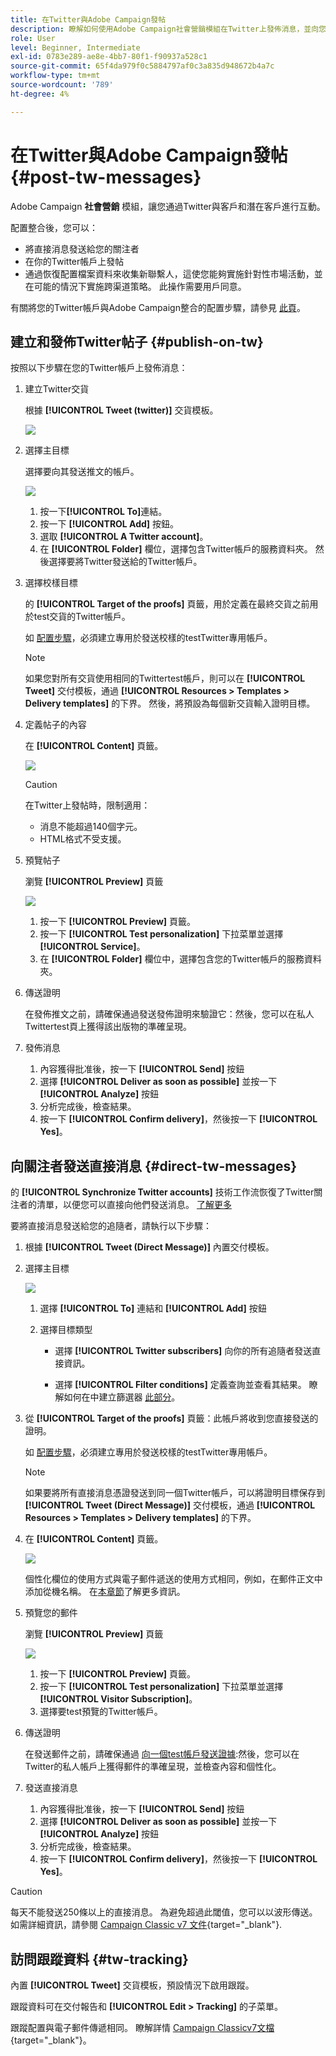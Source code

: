 ```yaml
---
title: 在Twitter與Adobe Campaign發帖
description: 瞭解如何使用Adobe Campaign社會營銷模組在Twitter上發佈消息，並向您的追隨者發送直接消息
role: User
level: Beginner, Intermediate
exl-id: 0783e289-ae8e-4bb7-80f1-f90937a528c1
source-git-commit: 65f4da979f0c5884797af0c3a835d948672b4a7c
workflow-type: tm+mt
source-wordcount: '789'
ht-degree: 4%

---
```



# 在Twitter與Adobe Campaign發帖 {#post-tw-messages}

Adobe Campaign **社會營銷** 模組，讓您通過Twitter與客戶和潛在客戶進行互動。

配置整合後，您可以：

* 將直接消息發送給您的關注者
* 在你的Twitter帳戶上發帖
* 通過恢復配置檔案資料來收集新聯繫人，這使您能夠實施針對性市場活動，並在可能的情況下實施跨渠道策略。 此操作需要用戶同意。


有關將您的Twitter帳戶與Adobe Campaign整合的配置步驟，請參見 [此頁](../connect/ac-tw.md)。

## 建立和發佈Twitter帖子 {#publish-on-tw}

按照以下步驟在您的Twitter帳戶上發佈消息：

1. 建立Twitter交貨

   根據 **[!UICONTROL Tweet (twitter)]** 交貨模板。

   ![](assets/tw-new-delivery.png)

1. 選擇主目標

   選擇要向其發送推文的帳戶。

   ![](assets/tw-define-target.png)

   1. 按一下&#x200B;**[!UICONTROL To]**&#x200B;連結。
   1. 按一下 **[!UICONTROL Add]** 按鈕。
   1. 選取 **[!UICONTROL A Twitter account]**。
   1. 在 **[!UICONTROL Folder]** 欄位，選擇包含Twitter帳戶的服務資料夾。 然後選擇要將Twitter發送給的Twitter帳戶。

1. 選擇校樣目標

   的 **[!UICONTROL Target of the proofs]** 頁籤，用於定義在最終交貨之前用於test交貨的Twitter帳戶。

   如 [配置步驟](../connect/ac-tw.md#tw-test-account)，必須建立專用於發送校樣的testTwitter專用帳戶。

   >[!NOTE]
   >
   >如果您對所有交貨使用相同的Twittertest帳戶，則可以在 **[!UICONTROL Tweet]** 交付模板，通過 **[!UICONTROL Resources > Templates > Delivery templates]** 的下界。 然後，將預設為每個新交貨輸入證明目標。

1. 定義帖子的內容

   在 **[!UICONTROL Content]** 頁籤。

   ![](assets/tw-delivery-content.png)

   >[!CAUTION]
   >
   >在Twitter上發帖時，限制適用：
   >
   >* 消息不能超過140個字元。
   >* HTML格式不受支援。


1. 預覽帖子

   瀏覽 **[!UICONTROL Preview]** 頁籤

   ![](assets/tw-delivery-preview.png)

   1. 按一下 **[!UICONTROL Preview]** 頁籤。
   1. 按一下 **[!UICONTROL Test personalization]** 下拉菜單並選擇 **[!UICONTROL Service]**。
   1. 在 **[!UICONTROL Folder]** 欄位中，選擇包含您的Twitter帳戶的服務資料夾。

1. 傳送證明

   在發佈推文之前，請確保通過發送發佈證明來驗證它：然後，您可以在私人Twittertest頁上獲得該出版物的準確呈現。

1. 發佈消息

   1. 內容獲得批准後，按一下 **[!UICONTROL Send]** 按鈕
   1. 選擇 **[!UICONTROL Deliver as soon as possible]** 並按一下 **[!UICONTROL Analyze]** 按鈕
   1. 分析完成後，檢查結果。
   1. 按一下 **[!UICONTROL Confirm delivery]**，然後按一下 **[!UICONTROL Yes]**。

## 向關注者發送直接消息 {#direct-tw-messages}

的 **[!UICONTROL Synchronize Twitter accounts]** 技術工作流恢復了Twitter關注者的清單，以便您可以直接向他們發送消息。 [了解更多](../connect/ac-tw.md#synchro-tw-accounts)

要將直接消息發送給您的追隨者，請執行以下步驟：

1. 根據 **[!UICONTROL Tweet (Direct Message)]** 內置交付模板。

1. 選擇主目標

   ![](assets/tw-dm-define-target.png)

   1. 選擇 **[!UICONTROL To]** 連結和 **[!UICONTROL Add]** 按鈕

   1. 選擇目標類型

      * 選擇 **[!UICONTROL Twitter subscribers]** 向你的所有追隨者發送直接資訊。

      * 選擇 **[!UICONTROL Filter conditions]** 定義查詢並查看其結果。 瞭解如何在中建立篩選器 [此部分](../audiences/create-filters.md#advanced-filters)。

1. 從 **[!UICONTROL Target of the proofs]** 頁籤：此帳戶將收到您直接發送的證明。

   如 [配置步驟](../connect/ac-tw.md#tw-test-account)，必須建立專用於發送校樣的testTwitter專用帳戶。


   >[!NOTE]
   >
   >如果要將所有直接消息憑證發送到同一個Twitter帳戶，可以將證明目標保存到 **[!UICONTROL Tweet (Direct Message)]** 交付模板，通過 **[!UICONTROL Resources > Templates > Delivery templates]** 的下界。

1. 在 **[!UICONTROL Content]** 頁籤。

   ![](assets/tw-dm-content.png)

   個性化欄位的使用方式與電子郵件遞送的使用方式相同，例如，在郵件正文中添加從機名稱。 在[本章節](../send/personalize.md)了解更多資訊。

1. 預覽您的郵件

   瀏覽 **[!UICONTROL Preview]** 頁籤

   ![](assets/tw-dm-preview.png)

   1. 按一下 **[!UICONTROL Preview]** 頁籤。
   1. 按一下 **[!UICONTROL Test personalization]** 下拉菜單並選擇 **[!UICONTROL Visitor Subscription]**。
   1. 選擇要test預覽的Twitter帳戶。

1. 傳送證明

   在發送郵件之前，請確保通過 [向一個test帳戶發送證據](../send/preview-and-proof.md):然後，您可以在Twitter的私人帳戶上獲得郵件的準確呈現，並檢查內容和個性化。

1. 發送直接消息

   1. 內容獲得批准後，按一下 **[!UICONTROL Send]** 按鈕
   1. 選擇 **[!UICONTROL Deliver as soon as possible]** 並按一下 **[!UICONTROL Analyze]** 按鈕
   1. 分析完成後，檢查結果。
   1. 按一下 **[!UICONTROL Confirm delivery]**，然後按一下 **[!UICONTROL Yes]**。

>[!CAUTION]
>
>每天不能發送250條以上的直接消息。 為避免超過此閾值，您可以以波形傳送。 如需詳細資訊，請參閱 [Campaign Classic v7 文件](https://experienceleague.adobe.com/docs/campaign-classic/using/sending-messages/key-steps-when-creating-a-delivery/steps-sending-the-delivery.html#sending-using-multiple-waves){target="_blank"}.


## 訪問跟蹤資料 {#tw-tracking}

內置 **[!UICONTROL Tweet]** 交貨模板，預設情況下啟用跟蹤。

跟蹤資料可在交付報告和 **[!UICONTROL Edit > Tracking]** 的子菜單。

跟蹤配置與電子郵件傳遞相同。 瞭解詳情 [Campaign Classicv7文檔](https://experienceleague.adobe.com/docs/campaign-classic/using/sending-messages/monitoring-deliveries/about-delivery-monitoring.html?lang=zh-Hant){target="_blank"}。

